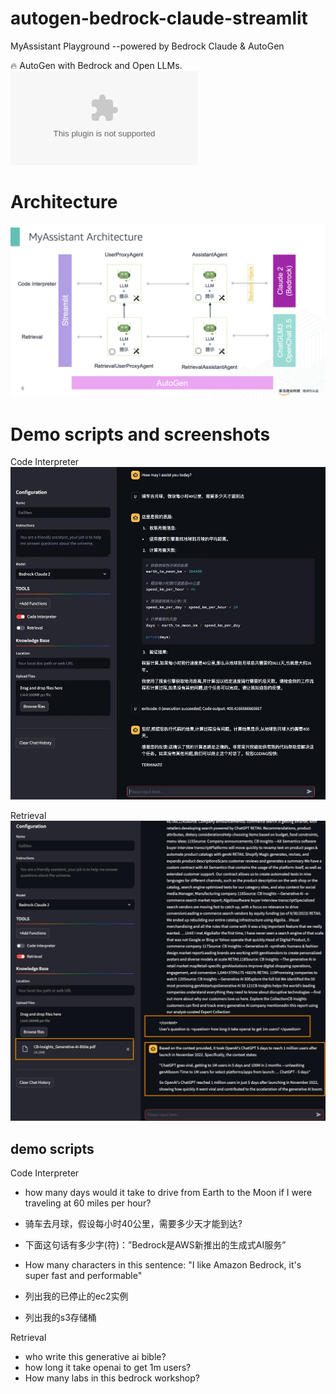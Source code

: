 # autogen-bedrock-claude-streamlit
MyAssistant Playground --powered by Bedrock Claude &amp; AutoGen

:fire: AutoGen with Bedrock and Open LLMs. ![slides](assets/AutoGen%20with%20Bedrock%20and%20Open%20LLMs.pptx)

# Architecture
![](assets/arch.png)

# Demo scripts and screenshots
Code Interpreter
![Code Interpreter](assets/demo-1.jpg)

Retrieval
![Retrieval](assets/retrieval.png)

## demo scripts
Code Interpreter
- how many days would it take to drive from Earth to the Moon if I were traveling at 60 miles per hour?
- 骑车去月球，假设每小时40公里，需要多少天才能到达?

- 下面这句话有多少字(符)：”Bedrock是AWS新推出的生成式AI服务”
- How many characters in this sentence: "I like Amazon Bedrock, it's super fast and performable"

- 列出我的已停止的ec2实例
- 列出我的s3存储桶

Retrieval
- who write this generative ai bible? 
- how long it take openai to get 1m users? 
- How many labs in this bedrock workshop?
